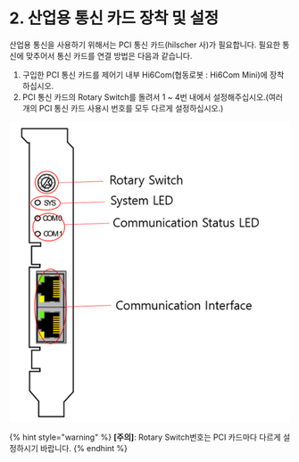 # 2. 산업용 통신 카드 장착 및 설정

산업용 통신을 사용하기 위해서는 PCI 통신 카드(hilscher 사)가 필요합니다. 필요한 통신에 맞추어서 통신 카드를 연결 방법은 다음과 같습니다.

1. 구입한 PCI 통신 카드를 제어기 내부 Hi6Com(협동로봇 : Hi6Com Mini)에 장착하십시오.
2. PCI 통신 카드의 Rotary Switch를 돌려서 1 \~ 4번 내에서 설정해주십시오.(여러 개의 PCI 통신 카드 사용시 번호를 모두 다르게 설정하십시오.)

![그림 2 LCD 로봇 시스템의 기본 구성](<_assets/image (14).png>)

{% hint style="warning" %}
**\[주의]**: Rotary Switch번호는 PCI 카드마다 다르게 설정하시기 바랍니다.
{% endhint %}
